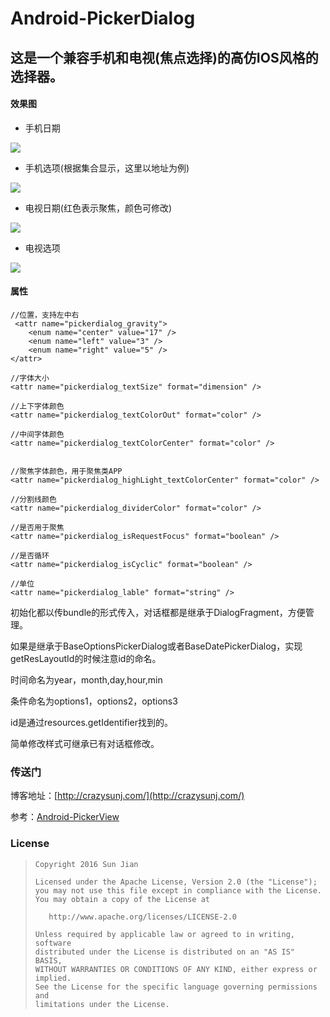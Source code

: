 # Android-PickerDialog

## 这是一个兼容手机和电视(焦点选择)的高仿IOS风格的选择器。

#### 效果图

* 手机日期

![](https://github.com/crazysunj/Android-PickerView/blob/master/picture/phoneDate.png)

* 手机选项(根据集合显示，这里以地址为例)

![](https://github.com/crazysunj/Android-PickerDialog/blob/master/picture/optionsPhone%20.png?raw=true)

* 电视日期(红色表示聚焦，颜色可修改)

![](https://github.com/crazysunj/Android-PickerView/blob/master/picture/TVDate.png)

* 电视选项

![](https://github.com/crazysunj/Android-PickerView/blob/master/picture/TVOptions.png)

#### 属性

```
//位置，支持左中右
 <attr name="pickerdialog_gravity">
    <enum name="center" value="17" />
    <enum name="left" value="3" />
    <enum name="right" value="5" />
</attr>

//字体大小
<attr name="pickerdialog_textSize" format="dimension" />

//上下字体颜色
<attr name="pickerdialog_textColorOut" format="color" />

//中间字体颜色
<attr name="pickerdialog_textColorCenter" format="color" />


//聚焦字体颜色，用于聚焦类APP
<attr name="pickerdialog_highLight_textColorCenter" format="color" />

//分割线颜色
<attr name="pickerdialog_dividerColor" format="color" />

//是否用于聚焦
<attr name="pickerdialog_isRequestFocus" format="boolean" />

//是否循环
<attr name="pickerdialog_isCyclic" format="boolean" />

//单位
<attr name="pickerdialog_lable" format="string" />
```

初始化都以传bundle的形式传入，对话框都是继承于DialogFragment，方便管理。

如果是继承于BaseOptionsPickerDialog或者BaseDatePickerDialog，实现getResLayoutId的时候注意id的命名。

时间命名为year，month,day,hour,min

条件命名为options1，options2，options3

id是通过resources.getIdentifier找到的。

简单修改样式可继承已有对话框修改。

### 传送门

博客地址：[http://crazysunj.com/](http://crazysunj.com/)

参考：[Android-PickerView](https://github.com/Bigkoo/Android-PickerView)

### License

> ```
> Copyright 2016 Sun Jian
>
> Licensed under the Apache License, Version 2.0 (the "License");
> you may not use this file except in compliance with the License.
> You may obtain a copy of the License at
>
>    http://www.apache.org/licenses/LICENSE-2.0
>
> Unless required by applicable law or agreed to in writing, software
> distributed under the License is distributed on an "AS IS" BASIS,
> WITHOUT WARRANTIES OR CONDITIONS OF ANY KIND, either express or implied.
> See the License for the specific language governing permissions and
> limitations under the License.
> ```
